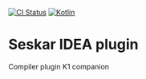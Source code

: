 [![CI Status](https://github.com/turansky/seskar/workflows/idea%20plugin/badge.svg)](https://github.com/turansky/seskar/actions)
[![Kotlin](https://img.shields.io/badge/kotlin-2.1.10-blue.svg?logo=kotlin)](http://kotlinlang.org)

# Seskar IDEA plugin

Compiler plugin K1 companion
